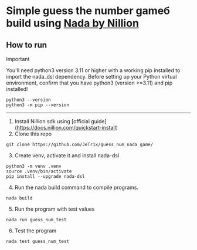 # Simple guess the number gameб build using [Nada by Nillion](https://docs.nillion.com/nada-lang)
## How to run
> [!IMPORTANT]
>You'll need python3 version 3.11 or higher with a working pip installed to import the nada_dsl dependency. Before setting up your Python virtual environment, confirm that you have python3 (version >=3.11) and pip installed!
```
python3 --version
python3 -m pip --version
```
_____________________
1. Install Nillion sdk using [official guide] (https://docs.nillion.com/quickstart-install)
2. Clone this repo
```
git clone https://github.com/JeTr1x/guess_num_nada_game/
```
3. Create venv, activate it and install nada-dsl
```
python3 -m venv .venv
source .venv/bin/activate
pip install --upgrade nada-dsl
```
4. Run the nada build command to compile programs.

```
nada build
```
5. Run the program with test values

```
nada run guess_num_test
```
6. Test the program
```
nada test guess_num_test
```
